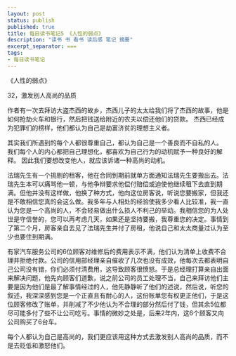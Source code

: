 ```yaml
---
layout: post
status: publish
published: true
title: 每日读书笔记5 《人性的弱点》
description: "读书 书 看书 读后感 笔记 摘要"
excerpt_separator: ===
tags:
- 每日读书笔记
---
```


《人性的弱点》 
 
32，激发别人高尚的品质
 
作者有一次去拜访大盗杰西的故乡，杰西儿子的太太给我们将了杰西的故事，他是如何抢劫火车和银行，然后把钱送给附近的农夫以偿还他们的贷款。
杰西已经成为犯罪们的榜样，他们都认为自己是劫富济贫的理想主义者。
 
其实我们所遇到的每个人都很尊重自己，都认为自己是一个善良而不自私的人。
我们每个人的内心都把自己理想化，都喜欢为自己行为的动机赋予一种良好的解释。
因此我们要想改变他人，就应该诉诸一种高尚的动机。
 
法瑞先生有一个挑剔的租客，他在合同到期前就单方面通知法瑞先生要搬出去。法瑞先生本可以痛骂他一顿，与他争辩要求他偿付赔偿或迫使他继续租下去直到期满。但他并没有这样做，他换了种方式，他向这位房客说，听说您要搬家，但我还是不敢相信您真的会这么做。我多年与人相处的经验使我多少看人比较准，我一直认为您是一个高尚的人，不会轻易做出什么损人不利己的举动。我相信您的为人处世是守信誉的，您可以再考虑几天，如果还是坚持要搬，我尊重您的决定。事情到了第二个月，房客亲自去见了法瑞先生并付了房租，他说自己和太太商量过认为至少也要住到期满。
 
有家汽车服务公司的6位顾客对维修后的费用表示不满，他们认为清单上收费不合理并拒绝付款。公司的信用部经理亲自催收了几次也没有成效，他每次去都表明自己公司没有错，你们必须付清费用，这导致顾客很愤怒。于是总经理打算亲自出面来解决问题，他先向顾客们道歉，说之前公司的员工处理不当，自己来拜访他们主要是因为他们是最了解事情经过的人，他先静静听了他们的述说，然后说，听您的叙述，我深深感到您是一个正直且有耐心的人，这份账单您有权更正他们，于是这位顾客修改了账单，并削减了不少他认为不合理的部分然后付了钱，但其余5位都尽可能多付了些不让公司吃亏。事情的微妙之处是，后来2年内，这6个顾客又向公司购买了6台车。
 
每个人都认为自己是高尚的，我们更应该用这种方式去激发别人高尚的品质，而不是去贬低和激怒他们。
